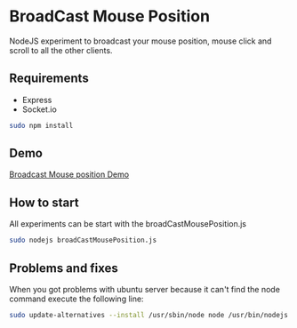 BroadCast Mouse Position
=========
NodeJS experiment to broadcast your mouse position, mouse click and scroll to all the other clients.

Requirements
----
  - Express
  - Socket.io
  
  ```sh
sudo npm install
```

Demo
----
[Broadcast Mouse position Demo](http://dutchprogrammer.nl:9002/)


How to start
----
  All experiments can be start with the broadCastMousePosition.js
```sh
sudo nodejs broadCastMousePosition.js
```
  
Problems and fixes
----

When you got problems with ubuntu server because it can't find the node command execute the following line:

```sh
sudo update-alternatives --install /usr/sbin/node node /usr/bin/nodejs 99
```
